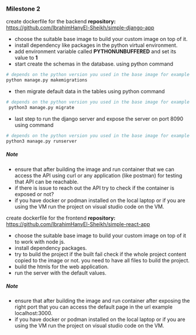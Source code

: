 ### Milestone 2
create dockerfile for the backend
**repository:** https://github.com/IbrahimHanyEl-Sheikh/simple-django-app
- choose the suitable base image to build your custom image on top of it.
- install dependency like packages in the python virtual environment.
- add environment variable called **PYTHONUNBUFFERED** and set its value to **1**
- start create the schemas in the database. using python command
```python
# depends on the python version you used in the base image for example here we use latest python3 version
python manage.py makemigrations
```
- then migrate default data in the tables using python command
```python
# depends on the python version you used in the base image for example here we use latest python3 version
 python3 manage.py migrate
 ```
 - last step to run the django server and expose the server on port 8090 using command
 ```python
 # depends on the python version you used in the base image for example here we use latest python3 version
 python3 manage.py runserver
 ```
 ##### Note
 - ensure that after building the image and run container that we can access the API using curl or any application (like postman) for testing that API can be reachable.
- if there is issue to reach out the API try to check if the container is exposed or not?
- if you have docker or podman installed on the local laptop or if you are using the VM run the project on visual studio code on the VM.

create dockerfile for the frontend
**repository:** https://github.com/IbrahimHanyEl-Sheikh/simple-react-app

- choose the suitable base image to build your custom image on top of it to work with node js.
- install dependency packages.
- try to build the project if the built fail check if the whole project content copied to the image or not. you need to have all files to build the project.
- build the htmls for the web application.
- run the server with the default values.
##### Note
 - ensure that after building the image and run container after exposing the right port that you can access the default page in the url example localhost:3000. 
 - if you have docker or podman installed on the local laptop or if you are using the VM run the project on visual studio code on the VM.

